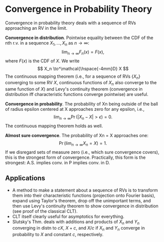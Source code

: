 # Convergence in Probability Theory

Convergence in probability theory deals with a sequence of RVs approaching an RV in the limit.

**Convergence in distribution**. Pointwise equality between the CDF of the nth r.v. in a sequence $X_1, \dots, X_n$ as $n \to \infty$:
$$
\lim_{n\to \infty} F_n(x) = F(x),
$$
where $F(x)$ is the CDF of $X$. We write
$$
X_n \to^\mathcal{\hspace{-4mm}D} X
$$
The continuous mapping theorem (i.e., for a sequence of RVs $\{X_n\}$ converging to some RV $X$, continuous functions of $X_n$ also converge to the same function of $X$) and Levy's continuity theorem (convergence in distribution iff characteristic functions converge pointwise) are useful.

**Convergence in probability**. The probability of Xn being outside of the ball of radius epsilon centered at X approaches zero for any epsilon, i.e.,
$$
\lim_{n\to \infty} \Pr(| X_n - X | > \epsilon)= 0.
$$
 The continuous mapping theorem holds as well.

**Almost sure convergence**. The probability of Xn = X approaches one:
$$
\Pr(\lim_{n \to \infty} X_n = X) = 1.
$$
If we disregard sets of measure zero (i.e., which sure convergence covers), this is the strongest form of convergence. Practically, this form is the strongest: A.S. implies conv. in P implies conv. in D.

## Applications

- A method to make a statement about a sequence of RVs is to transform them into their characteristic functions (projection onto Fourier basis), expand using Taylor's theorem, drop off the unimportant terms, and then use Levy's continuity theorem to show convergence in distribution (see proof of the classical CLT).
- CLT itself clearly useful for asymptotics for everything.
- Slutsky's Thm. deals with additions and products of $X_n$ and $Y_n$ converging in distn to $cX$, $X + c$, and $X/c$ if $X_n$ and $Y_n$ converge in probability to $X$ and constant $c$, respectively.

